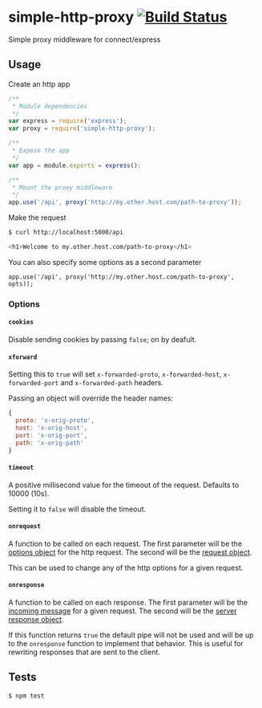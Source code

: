 simple-http-proxy [![Build Status](https://travis-ci.org/flokk/simple-http-proxy.png?branch=master)](https://travis-ci.org/flokk/simple-http-proxy)
=================

Simple proxy middleware for connect/express

Usage
-----

Create an http app
```js
/**
 * Module dependencies
 */
var express = require('express');
var proxy = require('simple-http-proxy');

/**
 * Expose the app
 */
var app = module.exports = express();

/**
 * Mount the proxy middleware
 */
app.use('/api', proxy('http://my.other.host.com/path-to-proxy'));
```

Make the request
```sh
$ curl http://localhost:5000/api

<h1>Welcome to my.other.host.com/path-to-proxy</h1>
```

You can also specify some options as a second parameter

```
app.use('/api', proxy('http://my.other.host.com/path-to-proxy', opts));
```

### Options

#### `cookies`

Disable sending cookies by passing `false`; on by deafult.

#### `xforward`

Setting this to `true` will set `x-forwarded-proto`, `x-forwarded-host`, `x-forwarded-port` and `x-forwarded-path` headers.

Passing an object will override the header names:

```js
{
  proto: 'x-orig-proto',
  host: 'x-orig-host',
  port: 'x-orig-port',
  path: 'x-orig-path'
}
```

#### `timeout`

A positive millisecond value for the timeout of the request. Defaults to 10000 (10s).

Setting it to `false` will disable the timeout.

#### `onrequest`

A function to be called on each request. The first parameter will be the [options object](http://nodejs.org/api/http.html#http_http_request_options_callback) for the http request. The second will be the [request object](http://nodejs.org/api/http.html#http_class_http_clientrequest).

This can be used to change any of the http options for a given request.

#### `onresponse`

A function to be called on each response. The first parameter will be the [incoming message](http://nodejs.org/api/http.html#http_http_incomingmessage) for a given request. The second will be the [server response object](http://nodejs.org/api/http.html#http_class_http_serverresponse).

If this function returns `true` the default pipe will not be used and will be up to the `onresponse` function to implement that behavior. This is useful for rewriting responses that are sent to the client.

Tests
-----

```sh
$ npm test
```

